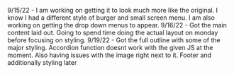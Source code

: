 9/15/22 - I am working on getting it to look much more like the original. I know I had a different style of burger and small screen menu. I am also working on getting the drop down menus to appear. 
9/16/22 - Got the main content laid out. Going to spend time doing the actual layout on monday before focusing on styling.
9/19/22 - Got the full outline with some of the major styling. Accordion function doesnt work with the given JS at the moment. Also having issues with the image right next to it. Footer and additionally styling later
